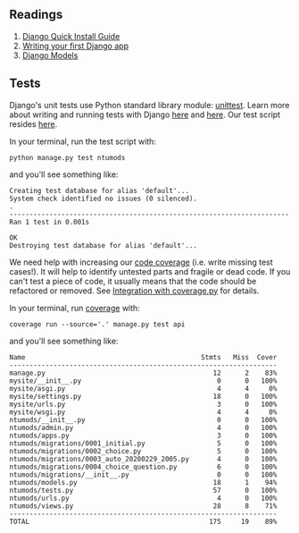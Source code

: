 ## Readings
1. [Django Quick Install Guide](https://docs.djangoproject.com/en/3.0/intro/install/)
1. [Writing your first Django app](https://docs.djangoproject.com/en/3.0/intro/tutorial01/)
1. [Django Models](https://docs.djangoproject.com/en/3.0/topics/db/models/)

## Tests
Django's unit tests use Python standard library module: [unittest](https://docs.python.org/3/library/unittest.html#module-unittest). Learn more about writing and running tests with Django [here](https://docs.djangoproject.com/en/3.0/topics/testing/overview/) and [here](https://docs.djangoproject.com/en/3.0/intro/tutorial05/). Our test script resides [here](#). 

In your terminal, run the test script with:
```
python manage.py test ntumods
```

and you'll see something like:
```
Creating test database for alias 'default'...
System check identified no issues (0 silenced).
.
----------------------------------------------------------------------
Ran 1 test in 0.001s

OK
Destroying test database for alias 'default'...
```

We need help with increasing our [code coverage](https://adamj.eu/tech/2019/04/30/getting-a-django-application-to-100-percent-coverage/) (i.e. write missing test cases!). It will help to identify untested parts and fragile or dead code. If you can't test a piece of code, it usually means that the code should be refactored or removed. See [Integration with coverage.py](https://docs.djangoproject.com/en/3.0/topics/testing/advanced/#topics-testing-code-coverage) for details.

In your terminal, run [coverage](https://pypi.org/project/coverage/) with:
```
coverage run --source='.' manage.py test api
```

and you'll see something like:
```
Name                                            Stmts   Miss  Cover
-------------------------------------------------------------------
manage.py                                          12      2    83%
mysite/__init__.py                                  0      0   100%
mysite/asgi.py                                      4      4     0%
mysite/settings.py                                 18      0   100%
mysite/urls.py                                      3      0   100%
mysite/wsgi.py                                      4      4     0%
ntumods/__init__.py                                 0      0   100%
ntumods/admin.py                                    4      0   100%
ntumods/apps.py                                     3      0   100%
ntumods/migrations/0001_initial.py                  5      0   100%
ntumods/migrations/0002_choice.py                   5      0   100%
ntumods/migrations/0003_auto_20200229_2005.py       4      0   100%
ntumods/migrations/0004_choice_question.py          6      0   100%
ntumods/migrations/__init__.py                      0      0   100%
ntumods/models.py                                  18      1    94%
ntumods/tests.py                                   57      0   100%
ntumods/urls.py                                     4      0   100%
ntumods/views.py                                   28      8    71%
-------------------------------------------------------------------
TOTAL                                             175     19    89%
```